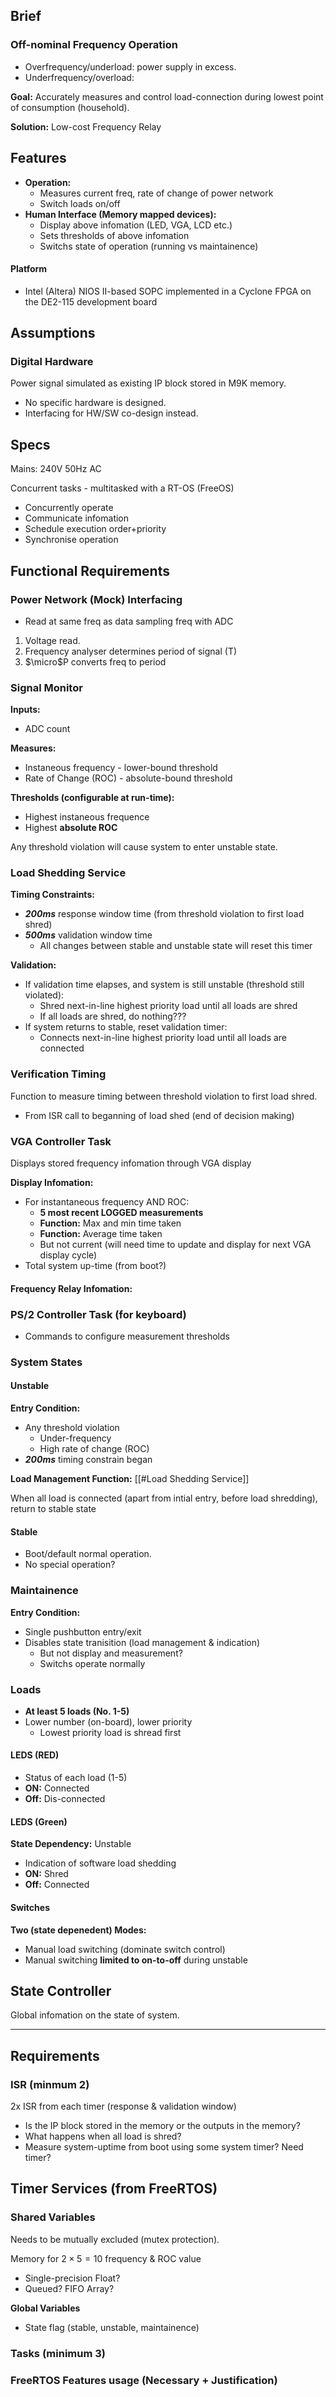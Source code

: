 ## Brief
### Off-nominal Frequency Operation
- Overfrequency/underload: power supply in excess.
- Underfrequency/overload: 

**Goal:**
Accurately measures and control load-connection during lowest point of consumption (household).

**Solution:** Low-cost Frequency Relay

## Features
- **Operation:**
	- Measures current freq, rate of change of power network
	- Switch loads on/off
- **Human Interface (Memory mapped devices):**
	- Display above infomation (LED, VGA, LCD etc.)
	- Sets thresholds of above infomation
	- Switchs state of operation (running vs maintainence)

#### Platform
 - Intel (Altera) NIOS II-based SOPC implemented in a Cyclone FPGA on the DE2-115 development board

## Assumptions
### Digital Hardware
Power signal simulated as existing IP block stored in M9K memory.
- No specific hardware is designed.
- Interfacing for HW/SW co-design instead.

## Specs
Mains: 240V 50Hz AC

Concurrent tasks - multitasked with a RT-OS (FreeOS)
- Concurrently operate
- Communicate infomation
- Schedule execution order+priority
- Synchronise operation

## Functional Requirements
### Power Network (Mock) Interfacing
- Read at same freq as data sampling freq with ADC

1) Voltage read.
2) Frequency analyser determines period of signal (T)
3) $\micro$P converts freq to period

### Signal Monitor
**Inputs:**
- ADC count

**Measures:**
- Instaneous frequency - lower-bound threshold
- Rate of Change (ROC) - absolute-bound threshold

**Thresholds (configurable at run-time):**
- Highest instaneous frequence
- Highest **absolute ROC**

Any threshold violation will cause system to enter unstable state.

### Load Shedding Service
**Timing Constraints:**
- ***200ms*** response window time (from threshold violation to first load shred)
- ***500ms*** validation window time
	- All changes between stable and unstable state will reset this timer

**Validation:**
- If validation time elapses, and system is still unstable (threshold still violated):
	- Shred next-in-line highest priority load until all loads are shred
	- If all loads are shred, do nothing???
- If system returns to stable, reset validation timer:
	- Connects next-in-line highest priority load until all loads are connected

### Verification Timing
Function to measure timing between threshold violation to first load shred.

- From ISR call to beganning of load shed (end of decision making)

### VGA Controller Task
Displays stored frequency infomation through VGA display

**Display Infomation:**
- For instantaneous frequency AND ROC:
	- **5 most recent LOGGED measurements**
	- **Function:** Max and min time taken
	- **Function:** Average time taken
	- But not current (will need time to update and display for next VGA display cycle)
- Total system up-time (from boot?)

#### Frequency Relay Infomation:
### PS/2 Controller Task (for keyboard)
- Commands to configure measurement thresholds

### System States
#### Unstable
**Entry Condition:**
- Any threshold violation
	- Under-frequency
	- High rate of change (ROC)
- ***200ms*** timing constrain began

**Load Management Function:**
[[#Load Shedding Service]]

When all load is connected (apart from intial entry, before load shredding), return to  stable state

#### Stable
- Boot/default normal operation.
- No special operation?

### Maintainence
**Entry Condition:**
- Single pushbutton entry/exit
- Disables state tranisition (load management & indication)
	- But not display and measurement?
	- Switchs operate normally

### Loads
- **At least 5 loads (No. 1-5)**
- Lower number (on-board), lower priority  
	- Lowest priority load is shread first

#### LEDS (RED)
- Status of each load (1-5)
- **ON:** Connected
- **Off:** Dis-connected

#### LEDS (Green)
**State Dependency:** Unstable
- Indication of software load shedding
- **ON:** Shred
- **Off:** Connected

#### Switches
**Two (state depenedent) Modes:**
- Manual load switching (dominate switch control)
- Manual switching **limited to on-to-off** during unstable 


## State Controller
Global infomation on the state of system.

---
## Requirements
### ISR (minmum 2)
2x ISR from each timer (response & validation window)
- Is the IP block stored in the memory or the outputs in the memory?
- What happens when all load is shred?
- Measure system-uptime from boot using some system timer? Need timer?

## Timer Services (from FreeRTOS)

### Shared Variables
Needs to be mutually excluded (mutex protection).

Memory for $2 \times 5=10$ frequency & ROC value
- Single-precision Float?
- Queued? FIFO Array?

**Global Variables**
- State flag (stable, unstable, maintainence)

### Tasks (minimum 3)

### FreeRTOS Features usage (Necessary + Justification)